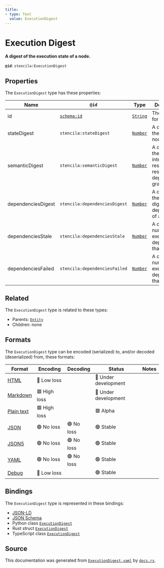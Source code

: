 ```yaml
---
title:
- type: Text
  value: ExecutionDigest
---
```


# Execution Digest

**A digest of the execution state of a node.**

**`@id`**: `stencila:ExecutionDigest`

## Properties

The `ExecutionDigest` type has these properties:

| Name               | `@id`                                | Type                                                               | Description                                                                            | Inherited from                                                                        |
| ------------------ | ------------------------------------ | ------------------------------------------------------------------ | -------------------------------------------------------------------------------------- | ------------------------------------------------------------------------------------- |
| id                 | [`schema:id`](https://schema.org/id) | [`String`](https://stencila.dev/docs/reference/schema/data/string) | The identifier for this item                                                           | [`Entity`](https://stencila.dev/docs/reference/schema/other/entity)                   |
| stateDigest        | `stencila:stateDigest`               | [`Number`](https://stencila.dev/docs/reference/schema/data/number) | A digest of the state of a node.                                                       | [`ExecutionDigest`](https://stencila.dev/docs/reference/schema/flow/execution-digest) |
| semanticDigest     | `stencila:semanticDigest`            | [`Number`](https://stencila.dev/docs/reference/schema/data/number) | A digest of the "semantic intent" of the resource with respect to the dependency graph | [`ExecutionDigest`](https://stencila.dev/docs/reference/schema/flow/execution-digest) |
| dependenciesDigest | `stencila:dependenciesDigest`        | [`Number`](https://stencila.dev/docs/reference/schema/data/number) | A digest of the semantic digests the dependencies of a resource.                       | [`ExecutionDigest`](https://stencila.dev/docs/reference/schema/flow/execution-digest) |
| dependenciesStale  | `stencila:dependenciesStale`         | [`Number`](https://stencila.dev/docs/reference/schema/data/number) | A count of the number of execution dependencies that are stale                         | [`ExecutionDigest`](https://stencila.dev/docs/reference/schema/flow/execution-digest) |
| dependenciesFailed | `stencila:dependenciesFailed`        | [`Number`](https://stencila.dev/docs/reference/schema/data/number) | A count of the number of execution dependencies that failed                            | [`ExecutionDigest`](https://stencila.dev/docs/reference/schema/flow/execution-digest) |

## Related

The `ExecutionDigest` type is related to these types:

- Parents: [`Entity`](https://stencila.dev/docs/reference/schema/other/entity)
- Children: none

## Formats

The `ExecutionDigest` type can be encoded (serialized) to, and/or decoded (deserialized) from, these formats:

| Format                                                           | Encoding       | Decoding     | Status                 | Notes |
| ---------------------------------------------------------------- | -------------- | ------------ | ---------------------- | ----- |
| [HTML](https://stencila.dev/docs/reference/formats/{name})       | 🔷 Low loss     |              | 🚧 Under development    |       |
| [Markdown](https://stencila.dev/docs/reference/formats/{name})   | 🟥 High loss    |              | 🚧 Under development    |       |
| [Plain text](https://stencila.dev/docs/reference/formats/{name}) | 🟥 High loss    |              | 🟥 Alpha                |       |
| [JSON](https://stencila.dev/docs/reference/formats/{name})       | 🟢 No loss      | 🟢 No loss    | 🟢 Stable               |       |
| [JSON5](https://stencila.dev/docs/reference/formats/{name})      | 🟢 No loss      | 🟢 No loss    | 🟢 Stable               |       |
| [YAML](https://stencila.dev/docs/reference/formats/{name})       | 🟢 No loss      | 🟢 No loss    | 🟢 Stable               |       |
| [Debug](https://stencila.dev/docs/reference/formats/{name})      | 🔷 Low loss     |              | 🟢 Stable               |       |

## Bindings

The `ExecutionDigest` type is represented in these bindings:

- [JSON-LD](https://stencila.dev/ExecutionDigest.jsonld)
- [JSON Schema](https://stencila.dev/ExecutionDigest.schema.json)
- Python class [`ExecutionDigest`](https://github.com/stencila/stencila/blob/main/python/stencila/types/execution_digest.py)
- Rust struct [`ExecutionDigest`](https://github.com/stencila/stencila/blob/main/rust/schema/src/types/execution_digest.rs)
- TypeScript class [`ExecutionDigest`](https://github.com/stencila/stencila/blob/main/typescript/src/types/ExecutionDigest.ts)

## Source

This documentation was generated from [`ExecutionDigest.yaml`](https://github.com/stencila/stencila/blob/main/schema/ExecutionDigest.yaml) by [`docs.rs`](https://github.com/stencila/stencila/blob/main/rust/schema-gen/src/docs.rs).